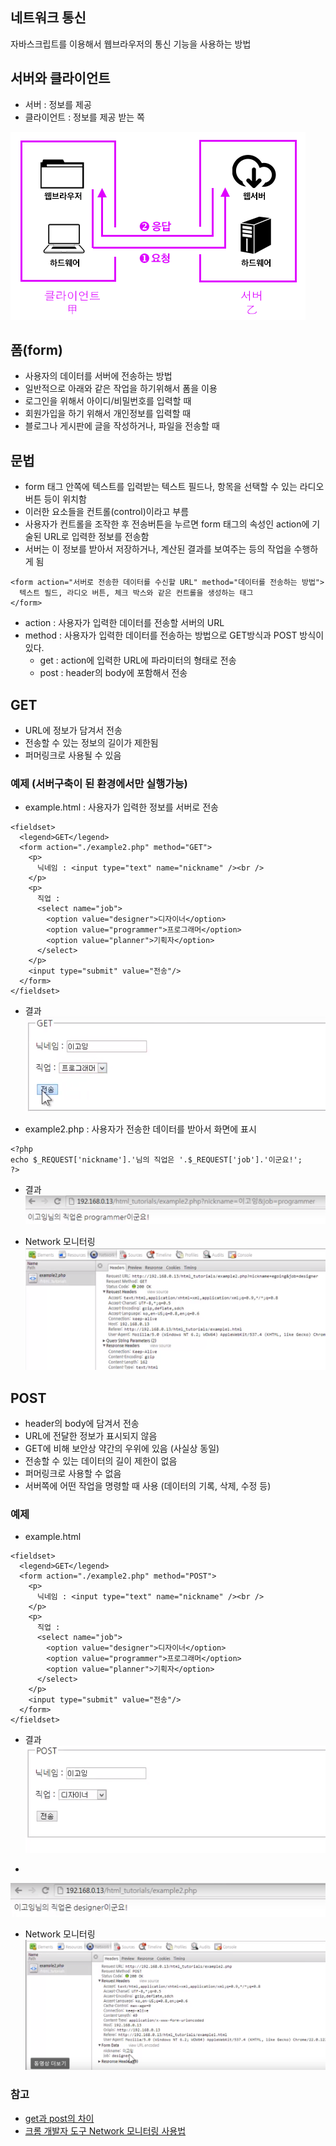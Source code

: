 ## 네트워크 통신 
자바스크립트를 이용해서 웹브라우저의 통신 기능을 사용하는 방법


## 서버와 클라이언트
- 서버 : 정보를 제공
- 클라이언트 : 정보를 제공 받는 쪽

![서버와 클라이언트](images/jsw19.png)


## 폼(form)
- 사용자의 데이터를 서버에 전송하는 방법
- 일반적으로 아래와 같은 작업을 하기위해서 폼을 이용
- 로그인을 위해서 아이디/비밀번호를 입력할 때
- 회원가입을 하기 위해서 개인정보를 입력할 때
- 블로그나 게시판에 글을 작성하거나, 파일을 전송할 때


## 문법
- form 태그 안쪽에 텍스트를 입력받는 텍스트 필드나, 항목을 선택할 수 있는 라디오 버튼 등이 위치함
- 이러한 요소들을 컨트롤(control)이라고 부름
- 사용자가 컨트롤을 조작한 후 전송버튼을 누르면 form 태그의 속성인 action에 기술된 URL로 입력한 정보를 전송함
- 서버는 이 정보를 받아서 저장하거나, 계산된 결과를 보여주는 등의 작업을 수행하게 됨
```
<form action="서버로 전송한 데이터를 수신할 URL" method="데이터를 전송하는 방법">
  텍스트 필드, 라디오 버튼, 체크 박스와 같은 컨트롤을 생성하는 태그
</form>
```
- action : 사용자가 입력한 데이터를 전송할 서버의 URL
- method : 사용자가 입력한 데이터를 전송하는 방법으로 GET방식과 POST 방식이 있다.
  - get : action에 입력한 URL에 파라미터의 형태로 전송
  - post : header의 body에 포함해서 전송


## GET
- URL에 정보가 담겨서 전송
- 전송할 수 있는 정보의 길이가 제한됨
- 퍼머링크로 사용될 수 있음

### 예제 (서버구축이 된 환경에서만 실행가능)
- example.html : 사용자가 입력한 정보를 서버로 전송
```
<fieldset>
  <legend>GET</legend>
  <form action="./example2.php" method="GET">
    <p>
      닉네임 : <input type="text" name="nickname" /><br />
    </p>
    <p>
      직업 :  
      <select name="job">
        <option value="designer">디자이너</option>
        <option value="programmer">프로그래머</option>
        <option value="planner">기획자</option>
      </select>
    </p>
    <input type="submit" value="전송"/>
  </form>
</fieldset>
```
- 결과
![GET](images/jsw20.png)

- example2.php : 사용자가 전송한 데이터를 받아서 화면에 표시
```
<?php
echo $_REQUEST['nickname'].'님의 직업은 '.$_REQUEST['job'].'이군요!';
?>
```

- 결과
![GET](images/jsw21.png)

- Network 모니터링
![GET](images/jsw22.png)


## POST
- header의 body에 담겨서 전송
- URL에 전달한 정보가 표시되지 않음
- GET에 비해 보안상 약간의 우위에 있음 (사실상 동일)
- 전송할 수 있는 데이터의 길이 제한이 없음
- 퍼머링크로 사용할 수 없음
- 서버쪽에 어떤 작업을 명령할 때 사용 (데이터의 기록, 삭제, 수정 등)

### 예제
- example.html
```
<fieldset>
  <legend>GET</legend>
  <form action="./example2.php" method="POST">
    <p>
      닉네임 : <input type="text" name="nickname" /><br />
    </p>
    <p>
      직업 :  
      <select name="job">
        <option value="designer">디자이너</option>
        <option value="programmer">프로그래머</option>
        <option value="planner">기획자</option>
      </select>
    </p>
    <input type="submit" value="전송"/>
  </form>
</fieldset>
```
- 결과
![POST](images/jsw23.png)

- 
![POST](images/jsw24.png)

- Network 모니터링
![POST](images/jsw25.png)


### 참고
- [get과 post의 차이](http://blog.outsider.ne.kr/312)
- [크롬 개발자 도구 Network 모니터링 사용법](https://opentutorials.org/course/580/2868)
